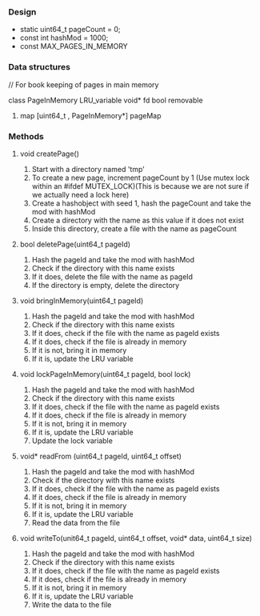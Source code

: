 ### Design
- static uint64_t pageCount = 0;
- const int hashMod = 1000;
- const MAX_PAGES_IN_MEMORY  


### Data structures

// For book keeping of pages in main memory

class PageInMemory
    LRU_variable
    void* 
    fd
    bool removable


1. map [uint64_t , PageInMemory*] pageMap


### Methods

1. void createPage()
   1. Start with a directory named 'tmp' 
   2. To create a new page, increment pageCount by 1 (Use mutex lock within an #ifdef MUTEX_LOCK)(This is because we are not sure if we actually need a lock here)
   3. Create a hashobject with seed 1, hash the pageCount and take the mod with hashMod
   4. Create a directory with the name as this value if it does not exist
   5. Inside this directory, create a file with the name as pageCount


2. bool deletePage(uint64_t pageId)
   1. Hash the pageId and take the mod with hashMod
   2. Check if the directory with this name exists
   3. If it does, delete the file with the name as pageId
   4. If the directory is empty, delete the directory


3. void bringInMemory(uint64_t pageId)
   1. Hash the pageId and take the mod with hashMod
   2. Check if the directory with this name exists
   3. If it does, check if the file with the name as pageId exists
   4. If it does, check if the file is already in memory
   5. If it is not, bring it in memory
   6. If it is, update the LRU variable


4. void lockPageInMemory(uint64_t pageId, bool lock)
   1. Hash the pageId and take the mod with hashMod
   2. Check if the directory with this name exists
   3. If it does, check if the file with the name as pageId exists
   4. If it does, check if the file is already in memory
   5. If it is not, bring it in memory
   6. If it is, update the LRU variable
   7. Update the lock variable


5. void* readFrom (uint64_t pageId, uint64_t offset)
   1. Hash the pageId and take the mod with hashMod
   2. Check if the directory with this name exists
   3. If it does, check if the file with the name as pageId exists
   4. If it does, check if the file is already in memory
   5. If it is not, bring it in memory
   6. If it is, update the LRU variable
   7. Read the data from the file


6. void writeTo(unit64_t pageId, uint64_t offset, void* data, uint64_t size)
   1. Hash the pageId and take the mod with hashMod
   2. Check if the directory with this name exists
   3. If it does, check if the file with the name as pageId exists
   4. If it does, check if the file is already in memory
   5. If it is not, bring it in memory
   6. If it is, update the LRU variable
   7. Write the data to the file

